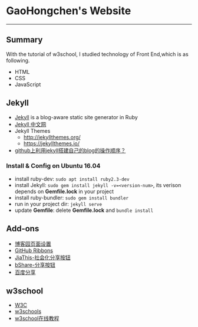 # GaoHongchen's Website

----------

## Summary
With the tutorial of w3school, I studied technology of Front End,which is as following.

* HTML
* CSS
* JavaScript

## Jekyll
* [Jekyll](https://jekyllrb.com/) is a blog-aware static site generator in Ruby
* [Jekyll 中文网](https://www.jekyll.com.cn/)
* Jekyll Themes
  - http://jekyllthemes.org/
  - https://jekyllthemes.io/
* [github上利用jekyll搭建自己的blog的操作顺序？](https://www.zhihu.com/question/30018945?sort=created)

### Install & Config on Ubuntu 16.04
* install ruby-dev: `sudo apt install ruby2.3-dev`
* install Jekyll: `sudo gem install jekyll -v=<version-num>`, its verison depends on **Gemfile.lock** in your project
* install ruby-bundler: `sudo gem install bundler`
* run in your project dir: `jekyll serve`
* update **Gemfile**: delete **Gemfile.lock** and `bundle install`

## Add-ons
* [博客园页面设置](http://www.cnblogs.com/zhaopei/p/4174811.html)
* [GitHub Ribbons](https://github.com/blog/273-github-ribbons)
* [JiaThis-社会化分享按钮](http://www.jiathis.com/)
* [bShare-分享按钮](http://www.bshare.cn/)
* [百度分享](http://share.baidu.com/)

## w3school
* [W3C](https://www.w3.org/)
* [w3schools](https://www.w3schools.com/)
* [w3school在线教程](http://www.w3school.com.cn/)

